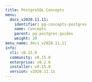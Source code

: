 ```yaml
---
title: PostgreSQL Concepts
menu:
  docs_v2020.11.11:
    identifier: pg-concepts-postgres
    name: Concepts
    parent: pg-postgres-guides
    weight: 20
menu_name: docs_v2020.11.11
info:
  cli: v0.15.0
  community: v0.15.0
  enterprise: v0.2.0
  installer: v0.15.0
  version: v2020.11.11
---
```


